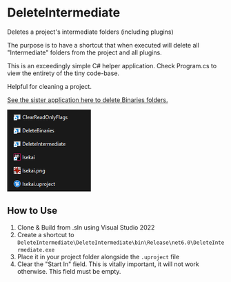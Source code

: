 # DeleteIntermediate
Deletes a project's intermediate folders (including plugins)

The purpose is to have a shortcut that when executed will delete all "Intermediate" folders from the project and all plugins.

This is an exceedingly simple C# helper application. Check Program.cs to view the entirety of the tiny code-base.

Helpful for cleaning a project.

[See the sister application here to delete Binaries folders.](https://github.com/Vaei/DeleteBinaries)

![example](https://github.com/Vaei/DeleteBinaries/blob/files/helper_example.png)

## How to Use

1. Clone & Build from .sln using Visual Studio 2022
2. Create a shortcut to `DeleteIntermediate\DeleteIntermediate\bin\Release\net6.0\DeleteIntermediate.exe`
3. Place it in your project folder alongside the `.uproject` file
4. Clear the "Start In" field. This is vitally important, it will not work otherwise. This field must be empty.
